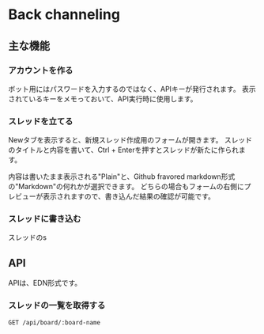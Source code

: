 # Back channeling

## 主な機能

### アカウントを作る

ボット用にはパスワードを入力するのではなく、APIキーが発行されます。
表示されているキーをメモっておいて、API実行時に使用します。

### スレッドを立てる

Newタブを表示すると、新規スレッド作成用のフォームが開きます。
スレッドのタイトルと内容を書いて、Ctrl + Enterを押すとスレッドが新たに作られます。

内容は書いたまま表示される"Plain"と、Github fravored markdown形式の"Markdown"の何れかが選択できます。
どちらの場合もフォームの右側にプレビューが表示されますので、書き込んだ結果の確認が可能です。

### スレッドに書き込む

スレッドのs

## API

APIは、EDN形式です。

### スレッドの一覧を取得する

```
GET /api/board/:board-name
```

```

